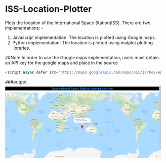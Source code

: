 # ISS-Location-Plotter
Plots the location of the International Space Station(ISS).
There are two implementations: - 
  1. Javascript implementation: The location is plotted using Google maps.
  2. Python implementation: The location is plotted using matplot plotting libraries.
  
##Note
In order to use the Google maps implementation, users must obtain an API key for the google maps and place in the source
```javascript
<script async defer src="https://maps.googleapis.com/maps/api/js?key=apikey&callback=initMap">
```

###output
![](gmaps_output.png )

